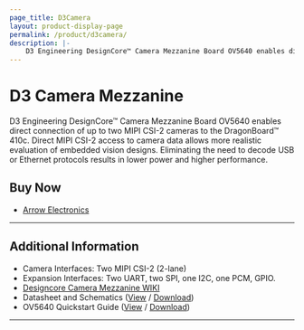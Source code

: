 ```yaml
---
page_title: D3Camera
layout: product-display-page
permalink: /product/d3camera/
description: |-
    D3 Engineering DesignCore™ Camera Mezzanine Board OV5640 enables direct connection of up to two MIPI CSI-2 cameras to the DragonBoard™ 410c.  Direct MIPI CSI-2 access to camera data allows more realistic evaluation of embedded vision designs. Eliminating the need to decode USB or Ethernet protocols results in lower power and higher performance.
---
```

# D3 Camera Mezzanine

D3 Engineering DesignCore™ Camera Mezzanine Board OV5640 enables direct connection of up to two MIPI CSI-2 cameras to the DragonBoard™ 410c.  Direct MIPI CSI-2 access to camera data allows more realistic evaluation of embedded vision designs. Eliminating the need to decode USB or Ethernet protocols results in lower power and higher performance.

## Buy Now

- [Arrow Electronics](https://www.arrow.com/en/products/d3cameramezzov5640/d3-engineering)

***

## Additional Information

- Camera Interfaces: Two MIPI CSI-2 (2-lane)
- Expansion Interfaces: Two UART, two SPI, one I2C, one PCM, GPIO.
- [Designcore Camera Mezzanine WIKI](https://github.com/D3Engineering/410c_camera_support/wiki)
- Datasheet and Schematics ([View](https://github.com/96boards/website/blob/master/96boards.org/Products/Mezzanine/D3Camera/Files/D3Eng_DesignCore_CamMezzBoard_DataSheet.pdf) / [Download](https://github.com/96boards/website/raw/master/96boards.org/Products/Mezzanine/D3Camera/Files/D3Eng_DesignCore_CamMezzBoard_DataSheet.pdf))
- OV5640 Quickstart Guide ([View](https://github.com/96boards/website/blob/master/96boards.org/Products/Mezzanine/D3Camera/Files/D3Eng_DesignCore_CamMezzBoard_OV5640_QuickStart_Guide_v1.pdf) / [Download](https://github.com/96boards/website/raw/master/96boards.org/Products/Mezzanine/D3Camera/Files/D3Eng_DesignCore_CamMezzBoard_OV5640_QuickStart_Guide_v1.pdf))

***
